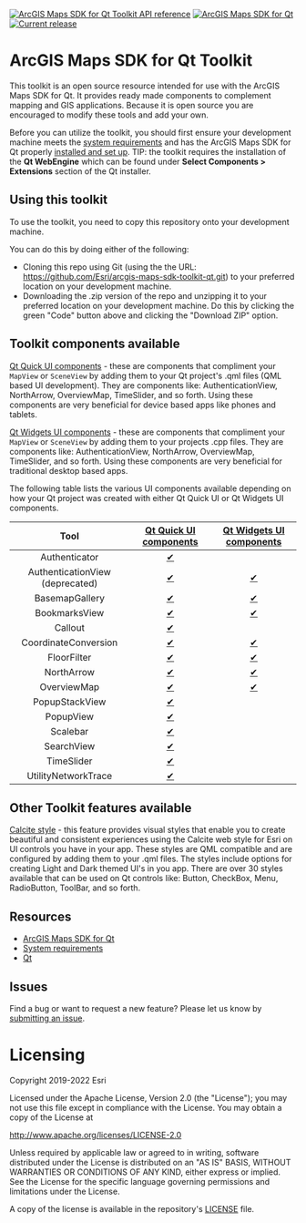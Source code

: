 [![ArcGIS Maps SDK for Qt Toolkit API reference](https://img.shields.io/badge/API_Reference-purple)](https://developers.arcgis.com/qt/latest/toolkit/api-reference/) [![ArcGIS Maps SDK for Qt](https://img.shields.io/badge/ArcGIS%20Maps%20SDK%20for%20Qt-0b5394)](https://developers.arcgis.com/qt/) [![Current release](https://img.shields.io/github/v/release/esri/arcgis-maps-sdk-toolkit-qt?label=current%20release)](https://github.com/Esri/arcgis-maps-sdk-toolkit-qt/releases)

# ArcGIS Maps SDK for Qt Toolkit

This toolkit is an open source resource intended for use with the ArcGIS Maps SDK for Qt. It provides ready made components to complement mapping and GIS applications. Because it is open source you are encouraged to modify these tools and add your own.

Before you can utilize the toolkit, you should first ensure your development machine meets the [system requirements](https://developers.arcgis.com/qt/reference/system-requirements/) and has the ArcGIS Maps SDK for Qt properly [installed and set up](https://developers.arcgis.com/qt/install-and-set-up/). TIP: the toolkit requires the installation of the **Qt WebEngine** which can be found under **Select Components > Extensions** section of the Qt installer.

## Using this toolkit

To use the toolkit, you need to copy this repository onto your development machine.

You can do this by doing either of the following:
- Cloning this repo using Git (using the the URL: https://github.com/Esri/arcgis-maps-sdk-toolkit-qt.git) to your preferred location on your development machine. 
- Downloading the .zip version of the repo and unzipping it to your preferred location on your development machine. Do this by clicking the green "Code" button above and clicking the "Download ZIP" option.

## Toolkit components available

[Qt Quick UI components](https://github.com/Esri/arcgis-maps-sdk-toolkit-qt/tree/main/uitools/toolkitcpp) - these are components that compliment your `MapView` or `SceneView` by adding them to your Qt project's .qml files (QML based UI development). They are components like: AuthenticationView, NorthArrow, OverviewMap, TimeSlider, and so forth. Using these components are very beneficial for device based apps like phones and tablets. 

[Qt Widgets UI components](https://github.com/Esri/arcgis-maps-sdk-toolkit-qt/tree/main/uitools/toolkitwidgets) - these are components that compliment your `MapView` or `SceneView` by adding them to your projects .cpp files. They are components like: AuthenticationView, NorthArrow, OverviewMap, TimeSlider, and so forth. Using these components are very beneficial for traditional desktop based apps.

The following table lists the various UI components available depending on how your Qt project was created with either Qt Quick UI or Qt Widgets UI components. 

|          Tool         | [Qt Quick UI components](https://github.com/Esri/arcgis-maps-sdk-toolkit-qt/tree/main/uitools/toolkitcpp) |            [Qt Widgets UI components](https://github.com/Esri/arcgis-maps-sdk-toolkit-qt/tree/main/uitools/toolkitwidgets)            |
|:---------------------:|:--------------------------------------------------------------------------------------------:|:----------------------------------------------------------------------------------------------------------------:|
|  Authenticator                    |    [✔](uitools/toolkitcpp/docs/Authenticator.md)        |                                                          |
|  AuthenticationView (deprecated)  |    [✔](uitools/toolkitcpp/docs/AuthenticationView.md)   |  [✔](uitools/toolkitwidgets/docs/AuthenticationView.md)  |
|    BasemapGallery                 |      [✔](uitools/toolkitcpp/docs/BasemapGallery.md)     |    [✔](uitools/toolkitwidgets/docs/BasemapGallery.md)    |
|     BookmarksView                 |       [✔](uitools/toolkitcpp/docs/BookmarksView.md)     |    [✔](uitools/toolkitwidgets/docs/BookmarksView.md)     |
|        Callout                    |         [✔](uitools/toolkitcpp/docs/Callout.md)         |                                                          |
| CoordinateConversion              |   [✔](uitools/toolkitcpp/docs/CoordinateConversion.md)  | [✔](uitools/toolkitwidgets/docs/CoordinateConversion.md) |
|      FloorFilter                  |       [✔](uitools/toolkitcpp/docs/FloorFilter.md)       |      [✔](uitools/toolkitwidgets/docs/FloorFilter.md)     |
|      NorthArrow                   |        [✔](uitools/toolkitcpp/docs/NorthArrow.md)       |      [✔](uitools/toolkitwidgets/docs/NorthArrow.md)      |
|      OverviewMap                  |       [✔](uitools/toolkitcpp/docs/OverviewMap.md)       |      [✔](uitools/toolkitwidgets/docs/OverviewMap.md)     |
|    PopupStackView                 |      [✔](uitools/toolkitcpp/docs/PopupStackView.md)     |                                                          |
|       PopupView                   |        [✔](uitools/toolkitcpp/docs/PopupView.md)        |                                                          |
|        Scalebar                   |         [✔](uitools/toolkitcpp/docs/Scalebar.md)        |                                                          |
|      SearchView                   |        [✔](uitools/toolkitcpp/docs/SearchView.md)       |                                                          |
|      TimeSlider                   |        [✔](uitools/toolkitcpp/docs/TimeSlider.md)       |                                                          |
| UtilityNetworkTrace               |  [✔](uitools/toolkitcpp/docs/UtilityNetworkTrace.md)    |                                                          |

## Other Toolkit features available

[Calcite style](https://github.com/Esri/arcgis-maps-sdk-toolkit-qt/tree/main/calcite) - this feature provides visual styles that enable you to create beautiful and consistent experiences using the Calcite web style for Esri on UI controls you have in your app. These styles are QML compatible and are configured by adding them to your .qml files. The styles include options for creating Light and Dark themed UI's in you app. There are over 30 styles available that can be used on Qt controls like: Button, CheckBox, Menu, RadioButton, ToolBar, and so forth. 

## Resources

* [ArcGIS Maps SDK for Qt](https://developers.arcgis.com/qt/)
* [System requirements](https://developers.arcgis.com/qt/latest/qml/guide/system-requirements.htm)
* [Qt](http://www.qt.io/)

## Issues

Find a bug or want to request a new feature?  Please let us know by [submitting an issue](https://github.com/Esri/arcgis-maps-sdk-toolkit-qt/issues/new).

# Licensing

Copyright 2019-2022 Esri

Licensed under the Apache License, Version 2.0 (the "License"); you may not use this file except in compliance with the License. You may obtain a copy of the License at

http://www.apache.org/licenses/LICENSE-2.0

Unless required by applicable law or agreed to in writing, software distributed under the License is distributed on an "AS IS" BASIS, WITHOUT WARRANTIES OR CONDITIONS OF ANY KIND, either express or implied. See the License for the specific language governing permissions and limitations under the License.

A copy of the license is available in the repository's [LICENSE](LICENSE) file.

